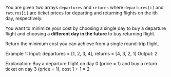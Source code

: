 You are given two arrays `departures` and `returns` where `departures[i]` and `returns[i]` are ticket prices for departing and returning flights on the ith day, respectively.

You want to minimize your cost by choosing a single day to buy a departure flight and choosing a **different day in the future** to buy returning flight.

Return the minimum cost you can achieve from a single round-trip flight.

Example 1:
  Input: departures = [1, 2, 3, 4], returns = [4, 3, 2, 1]
  Output: 2

  Explanation:  Buy a departure flight on day 0 (price = 1) and buy a return ticket on day 3 (price = 1), cost 1 + 1 = 2
